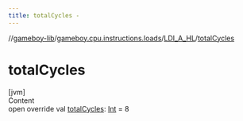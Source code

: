 ```yaml
---
title: totalCycles -
---
```

//[gameboy-lib](../../index.md)/[gameboy.cpu.instructions.loads](../index.md)/[LDI_A_HL](index.md)/[totalCycles](total-cycles.md)



# totalCycles  
[jvm]  
Content  
open override val [totalCycles](total-cycles.md): [Int](https://kotlinlang.org/api/latest/jvm/stdlib/kotlin/-int/index.html) = 8  



